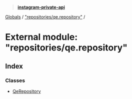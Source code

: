 > **[instagram-private-api](../README.md)**

[Globals](../README.md) / ["repositories/qe.repository"](_repositories_qe_repository_.md) /

# External module: "repositories/qe.repository"

## Index

### Classes

* [QeRepository](../classes/_repositories_qe_repository_.qerepository.md)